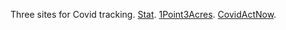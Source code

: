 Three sites for Covid tracking. <a href="https://www.statnews.com/2020/03/26/covid-19-tracker/">Stat</a>. <a href="https://coronavirus.1point3acres.com/en">1Point3Acres</a>. <a href="https://covidactnow.org/">CovidActNow</a>.
